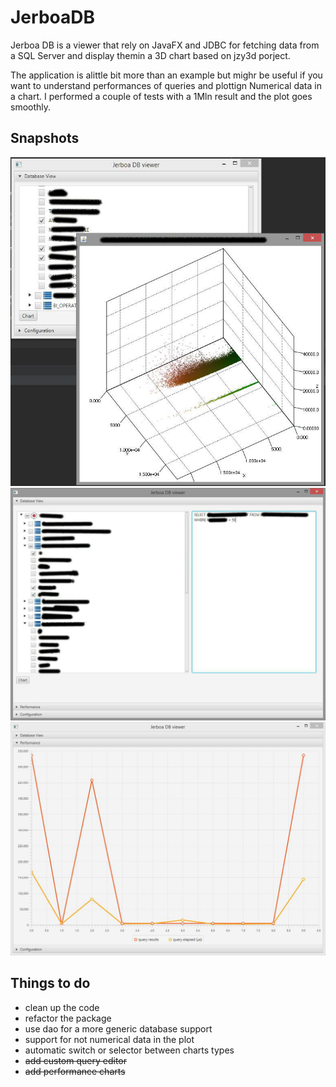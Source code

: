 # JerboaDB
Jerboa DB is a viewer that rely on JavaFX and JDBC for fetching data from a SQL Server and display themin a 3D chart based on jzy3d porject.

The application is alittle bit more than an example but mighr be useful if you want to understand performances of queries and plottign Numerical data in a chart. I performed a couple of tests with a 1Mln result and the plot goes smoothly. 

## Snapshots
![3d plot](media/plot.jpg?raw=true)
![custom sql](media/sql.jpg?raw=true)
![performance chart](media/perf.jpg?raw=true)


## Things to do 

* clean up the code
* refactor the package
* use dao for a more generic database support
* support for not numerical data in the plot
* automatic switch or selector between charts types
* ~~add custom query editor~~
* ~~add performance charts~~

